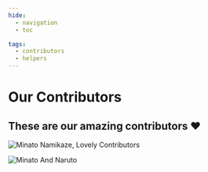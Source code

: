 ```yaml
---
hide:
  - navigation
  - toc

tags:
  - contributors
  - helpers
---
```


# Our Contributors

## These are our amazing contributors ❤️ 

![Minato Namikaze, Lovely Contributors](https://contrib.rocks/image?repo=The-4th-Hokage/yondaime-hokage)


![Minato And Naruto](https://i.imgur.com/knPSUxI.jpg)
